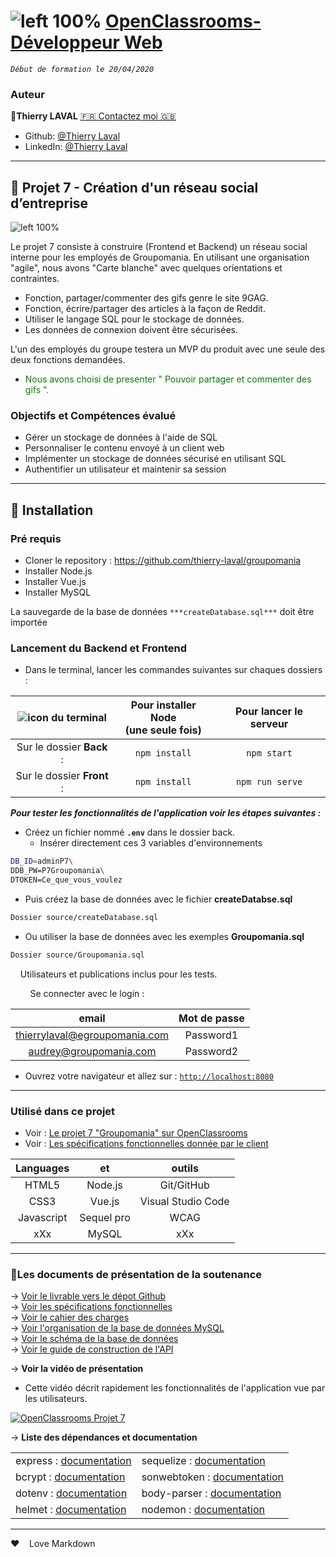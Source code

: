 # ![left 100%](https://github.com/thierry-laval/archives/blob/master/images/Logo_OpenClassrooms.png?raw=true) [OpenClassrooms-Développeur Web](https://openclassrooms.com/fr/paths/185-developpeur-web)

_`Début de formation le 20/04/2020`_

### Auteur

👤**Thierry LAVAL** [🇫🇷 Contactez moi 🇬🇧](<thierrylaval@gmx.com>)

* Github: [@Thierry Laval](https://github.com/thierry-laval)
* LinkedIn: [@Thierry Laval](https://www.linkedin.com/in/thierry-laval)

***

## 📎 Projet 7 - Création d'un réseau social d’entreprise

![left 100%](https://github.com/thierry-laval/archives/blob/master/images/logo-groupomania-red.png?raw=true)

Le projet 7 consiste à construire  (Frontend et Backend) un réseau social interne pour les employés de Groupomania. En utilisant une organisation "agile", nous avons "Carte blanche" avec quelques orientations et contraintes.

* Fonction, partager/commenter des gifs genre le site 9GAG.
* Fonction, écrire/partager des articles à la façon de Reddit.
* Utiliser le langage SQL pour le stockage de données.
* Les données de connexion doivent être sécurisées.

L'un des employés du groupe testera un MVP du produit avec une seule des deux fonctions demandées.

* <span style="color:green">Nous avons choisi de presenter " Pouvoir partager et commenter des gifs ".</span>

### Objectifs et Compétences évalué

* Gérer un stockage de données à l'aide de SQL
* Personnaliser le contenu envoyé à un client web
* Implémenter un stockage de données sécurisé en utilisant SQL
* Authentifier un utilisateur et maintenir sa session

***

## 🔨 Installation

### Pré requis

* Cloner le repository : <https://github.com/thierry-laval/groupomania>
* Installer Node.js
* Installer Vue.js
* Installer MySQL

La sauvegarde de la base de données ```***createDatabase.sql***``` doit être importée

### Lancement du Backend et Frontend

* Dans le terminal, lancer les commandes suivantes sur chaques dossiers :

|![icon du terminal](https://github.com/thierry-laval/archives/blob/master/images/terminal2.gif?raw=true)|Pour installer Node<br>(une seule fois)|Pour lancer le serveur|
|:-:|:-:|:-:|
|Sur le dossier **Back** :|```npm install```|```npm start```|
|Sur le dossier **Front** :|```npm install```|```npm run serve```|

***Pour tester les fonctionnalités de l'application voir les étapes suivantes :***

* Créez un fichier nommé **```.env```** dans le dossier back.
  * Insérer directement ces 3 variables d'environnements

```bash
DB_ID=adminP7\
DDB_PW=P7Groupomania\
DTOKEN=Ce_que_vous_voulez
```

* Puis créez la base de données avec le fichier **createDatabse.sql**

```bash
Dossier source/createDatabase.sql
```

* Ou utiliser la base de données avec les exemples **Groupomania.sql**

```bash
Dossier source/Groupomania.sql
```

&nbsp;&nbsp;&nbsp;&nbsp;Utilisateurs et publications inclus pour les tests.

&nbsp;&nbsp;&nbsp;&nbsp;&nbsp;&nbsp;&nbsp;&nbsp;Se connecter avec le login :

| email                         | Mot de passe    |
| :-------------:               |:--------------: |
| thierrylaval@egroupomania.com | Password1       |
| audrey@groupomania.com        | Password2       |

* Ouvrez votre navigateur et allez sur : [`http://localhost:8080`](http://localhost:8080)

***

### Utilisé dans ce projet

* Voir : [Le projet 7 "Groupomania" sur OpenClassrooms](https://openclassrooms.com/fr/paths/185/projects/677/assignment "Cliquez pour voir le projet")
* Voir : [Les spécifications fonctionnelles donnée par le client](documents/spécifications_fonctionnelles.pdf)

| Languages       | et              | outils             |
| :-------------: |:--------------: | :-----------------:|
| HTML5           | Node.js         | Git/GitHub         |
| CSS3            | Vue.js          | Visual Studio Code |
| Javascript      | Sequel pro      | WCAG               |
|    xXx          | MySQL           |        xXx         |

***

### 🚦Les documents de présentation de la soutenance

→ [Voir le livrable vers le dépot Github](https://drive.google.com/file/d/1uRs-CGkFYUx9aoAnSZMdF7mUoGSN-t35/view?usp=sharing)\
→ [Voir les spécifications fonctionnelles](https://drive.google.com/file/d/1ogmYbvEXu72UdZ3kIGqS7rJgWEMv30YE/view?usp=sharing)\
→ [Voir le cahier des charges](https://drive.google.com/file/d/1dLUPhbu7G1aJtyz3LPYVS6XStUyvMCpL/view?usp=sharing)\
→ [Voir l'organisation de la base de données MySQL](https://drive.google.com/file/d/1SNtf7pPg3a2kWflZROxpeMX-NJnrykRu/view?usp=sharing)\
→ [Voir le schéma de la base de données](https://drive.google.com/file/d/1x9Ij7Php1TV7sR6mw1ewIZkfhcFOtdhG/view?usp=sharing)\
→ [Voir le guide de construction de l'API](https://drive.google.com/file/d/1QzZhmv7O77IIF2w31jnmaJLWrVmVJupB/view?usp=sharing)

→ **Voir la vidéo de présentation**

* Cette vidéo décrit rapidement les fonctionnalités de l'application vue par les utilisateurs.

[![OpenClassrooms Projet 7](http://img.youtube.com/vi/kXClhebVLUw/0.jpg)](http://www.youtube.com/watch?feature=player_embedded&v=kXClhebVLUw "Visionnez sur YouTube")

→ **Liste des dépendances et documentation**

|                                         |                                                       |
|------------------------------------------------------------------|---------------------------------------------------------------------------|
| express : [d​ocumentation](https://www.npmjs.com/package/express) | sequelize : ​[d​ocumentation](https://www.npmjs.com/package/sequelize)      |
| bcrypt : [d​ocumentation](https://www.npmjs.com/package/bcrypt)   | sonwebtoken : [d​ocumentation](https://www.npmjs.com/package/jsonwebtoken) |
| dotenv : [d​ocumentation](https://www.npmjs.com/package/dotenvh)  | body-parser : ​[d​ocumentation](https://www.npmjs.com/package/body-parser)  |
| helmet : ​[d​ocumentation](https://www.npmjs.com/package/helmet)   | nodemon : ​[d​ocumentation](https://www.npmjs.com/package/nodemon)          |

<!--
● express     : [d​ocumentation](https://www.npmjs.com/package/express)\
● sequelize   : ​[d​ocumentation](https://www.npmjs.com/package/sequelize)\
● bcrypt      : [d​ocumentation](https://www.npmjs.com/package/bcrypt)\
● jsonwebtoken: [d​ocumentation](https://www.npmjs.com/package/jsonwebtoken)\
● dotenv      : [d​ocumentation](https://www.npmjs.com/package/dotenvh)\
● body-parser : ​[d​ocumentation](https://www.npmjs.com/package/body-parser)\
● helmet      : ​[d​ocumentation](https://www.npmjs.com/package/helmet)\
● nodemon     : ​[d​ocumentation](https://www.npmjs.com/package/nodemon)\
-->

***

&hearts;&nbsp;&nbsp;&nbsp;&nbsp;Love Markdown
